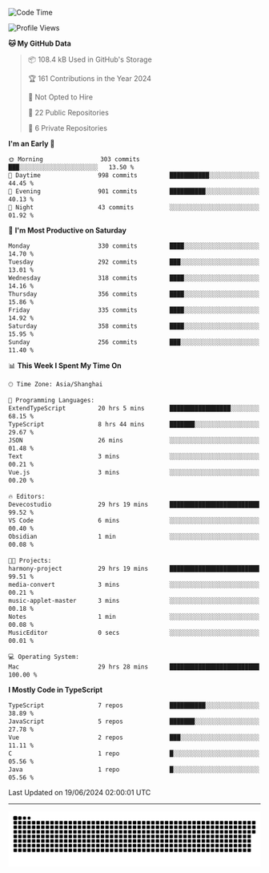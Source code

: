 <!--
<picture>
  <source
    srcset="https://github-readme-stats.vercel.app/api?username=kevinxft&show_icons=true&theme=dark"
    media="(prefers-color-scheme: dark)"
  />
  <source
    srcset="https://github-readme-stats.vercel.app/api?username=kevinxft&show_icons=true"
    media="(prefers-color-scheme: light), (prefers-color-scheme: no-preference)"
  />
  <img src="https://github-readme-stats.vercel.app/api?username=kevinxft&show_icons=true" />
</picture>
-->

<!--START_SECTION:waka-->
![Code Time](http://img.shields.io/badge/Code%20Time-1%2C594%20hrs%206%20mins-blue)

![Profile Views](http://img.shields.io/badge/Profile%20Views-0-blue)

**🐱 My GitHub Data** 

> 📦 108.4 kB Used in GitHub's Storage 
 > 
> 🏆 161 Contributions in the Year 2024
 > 
> 🚫 Not Opted to Hire
 > 
> 📜 22 Public Repositories 
 > 
> 🔑 6 Private Repositories 
 > 
**I'm an Early 🐤** 

```text
🌞 Morning                303 commits         ███░░░░░░░░░░░░░░░░░░░░░░   13.50 % 
🌆 Daytime                998 commits         ███████████░░░░░░░░░░░░░░   44.45 % 
🌃 Evening                901 commits         ██████████░░░░░░░░░░░░░░░   40.13 % 
🌙 Night                  43 commits          ░░░░░░░░░░░░░░░░░░░░░░░░░   01.92 % 
```
📅 **I'm Most Productive on Saturday** 

```text
Monday                   330 commits         ████░░░░░░░░░░░░░░░░░░░░░   14.70 % 
Tuesday                  292 commits         ███░░░░░░░░░░░░░░░░░░░░░░   13.01 % 
Wednesday                318 commits         ████░░░░░░░░░░░░░░░░░░░░░   14.16 % 
Thursday                 356 commits         ████░░░░░░░░░░░░░░░░░░░░░   15.86 % 
Friday                   335 commits         ████░░░░░░░░░░░░░░░░░░░░░   14.92 % 
Saturday                 358 commits         ████░░░░░░░░░░░░░░░░░░░░░   15.95 % 
Sunday                   256 commits         ███░░░░░░░░░░░░░░░░░░░░░░   11.40 % 
```


📊 **This Week I Spent My Time On** 

```text
🕑︎ Time Zone: Asia/Shanghai

💬 Programming Languages: 
ExtendTypeScript         20 hrs 5 mins       █████████████████░░░░░░░░   68.15 % 
TypeScript               8 hrs 44 mins       ███████░░░░░░░░░░░░░░░░░░   29.67 % 
JSON                     26 mins             ░░░░░░░░░░░░░░░░░░░░░░░░░   01.48 % 
Text                     3 mins              ░░░░░░░░░░░░░░░░░░░░░░░░░   00.21 % 
Vue.js                   3 mins              ░░░░░░░░░░░░░░░░░░░░░░░░░   00.20 % 

🔥 Editors: 
Devecostudio             29 hrs 19 mins      █████████████████████████   99.52 % 
VS Code                  6 mins              ░░░░░░░░░░░░░░░░░░░░░░░░░   00.40 % 
Obsidian                 1 min               ░░░░░░░░░░░░░░░░░░░░░░░░░   00.08 % 

🐱‍💻 Projects: 
harmony-project          29 hrs 19 mins      █████████████████████████   99.51 % 
media-convert            3 mins              ░░░░░░░░░░░░░░░░░░░░░░░░░   00.21 % 
music-applet-master      3 mins              ░░░░░░░░░░░░░░░░░░░░░░░░░   00.18 % 
Notes                    1 min               ░░░░░░░░░░░░░░░░░░░░░░░░░   00.08 % 
MusicEditor              0 secs              ░░░░░░░░░░░░░░░░░░░░░░░░░   00.01 % 

💻 Operating System: 
Mac                      29 hrs 28 mins      █████████████████████████   100.00 % 
```

**I Mostly Code in TypeScript** 

```text
TypeScript               7 repos             ██████████░░░░░░░░░░░░░░░   38.89 % 
JavaScript               5 repos             ███████░░░░░░░░░░░░░░░░░░   27.78 % 
Vue                      2 repos             ███░░░░░░░░░░░░░░░░░░░░░░   11.11 % 
C                        1 repo              █░░░░░░░░░░░░░░░░░░░░░░░░   05.56 % 
Java                     1 repo              █░░░░░░░░░░░░░░░░░░░░░░░░   05.56 % 
```




 Last Updated on 19/06/2024 02:00:01 UTC
<!--END_SECTION:waka-->

---

<picture>
  <source media="(prefers-color-scheme: dark)" srcset="https://raw.githubusercontent.com/kevinxft/kevinxft/output/github-contribution-grid-snake-dark.svg">
  <source media="(prefers-color-scheme: light)" srcset="https://raw.githubusercontent.com/kevinxft/kevinxft/output/github-contribution-grid-snake.svg">
  <img alt="github contribution grid snake animation" src="https://raw.githubusercontent.com/kevinxft/kevinxft/output/github-contribution-grid-snake.svg">
</picture>